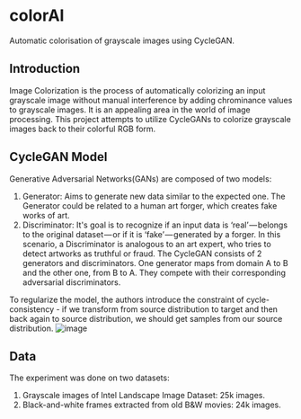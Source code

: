 # colorAI
Automatic colorisation of grayscale images using CycleGAN.

## Introduction
Image Colorization is the process of automatically colorizing an input grayscale image without manual interference by adding chrominance values  to grayscale images. It is an appealing area in the world of image processing. This project attempts to utilize CycleGANs to colorize grayscale images back to their colorful RGB form.

## CycleGAN Model
Generative Adversarial Networks(GANs) are composed of two models:

1. Generator: Aims to generate new data similar to the expected one. The Generator could be related to a human art forger, which creates fake works of art.
2. Discriminator: It's goal is to recognize if an input data is ‘real’ — belongs to the original dataset — or if it is ‘fake’ — generated by a forger. In this scenario, a Discriminator is analogous to an art expert, who tries to detect artworks as truthful or fraud.
The CycleGAN consists of 2 generators and discriminators. One generator maps from domain A to B and the other one, from B to A. They compete with their corresponding adversarial discriminators.

To regularize the model, the authors introduce the constraint of cycle-consistency - if we transform from source distribution to target and then back again to source distribution, we should get samples from our source distribution.
![image](https://user-images.githubusercontent.com/37305465/119122600-4dc57880-ba4c-11eb-8150-4e6a83c4d5c7.png)

## Data
The experiment was done on two datasets:
1. Grayscale images of Intel Landscape Image Dataset: 25k images.
2. Black-and-white frames extracted from old B&W movies: 24k images.

